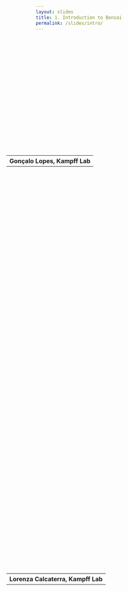 ```yaml
---
layout: slides
title: 1. Introduction to Bonsai
permalink: /slides/intro/
---
```


<section data-markdown data-separator="^\n---\n$" data-separator-vertical="^\n--\n$">
<script type="text/template">

![Bonsai](../../assets/images/bonsai-lettering.svg)

### Introduction to Bonsai
[bonsai-rx.org](http://bonsai-rx.org)

</script>
</section>

<!-- Raw HTML for embedded iframe backgrounds -->
<section data-background="#000000">
    <section data-markdown data-separator="^\n---\n$" data-separator-vertical="^\n--\n$">
    <script type="text/template">## Applications</script>
    </section>
    <section data-background-iframe="https://www.youtube.com/embed/wwU6TzUJxNU?controls=0&amp;enablejsapi=1&amp;autoplay=1&amp;loop=1&amp;playlist=wwU6TzUJxNU&amp;showinfo=0&amp;rel=0&amp;html5=1">
      <table style="height: 20%; margin-top: 65%; margin-left: -78px;">
        <tr><th>Gonçalo Lopes, Kampff Lab</th></tr>
      </table>
    </section>
    <section data-background-iframe="https://www.youtube.com/embed/qXqAXgXJPmo?controls=0&amp;enablejsapi=1&amp;autoplay=1&amp;showinfo=0&amp;rel=0&amp;html5=1">
      <table style="height: 20%; margin-top: 65%; margin-left: -78px;">
        <tr><th>Lorenza Calcaterra, Kampff Lab</th></tr>
      </table>
    </section>
</section>

<section data-markdown data-separator="^\n---\n$" data-separator-vertical="^\n--\n$">
<script type="text/template">

<!-- .element: data-transition="default none" -->
![Bonsai in systems neuroscience](../../assets/images/bonsai-applications.svg)

--

<!-- .element: data-transition="none" -->
![Devices compatible with Bonsai](../../assets/images/bonsai-devices.svg)

---

![Bonsai workflow editor](../../assets/images/editor.jpg)

---

<!-- .element: data-transition="default none" -->
#### A metaphor for observable sequences

<img alt="Nasa twitter account" src="../../assets/images/nasatwitter.jpg" width="400"/>

--

<!-- .element: data-transition="none" -->
#### A metaphor for observable sequences

<img alt="Webcam twitter account" src="../../assets/images/webcamtwitter.jpg" width="400"/>

---

<!-- .element: data-transition="default none" -->
![Workflow](../../assets/images/cameracapture.svg)
<!-- .element: style="display: inline-block; vertical-align: middle;" -->
![Marble diagram](../../assets/images/framepicker-marblecanvas.svg)
<!-- .element: style="display: inline-block; vertical-align: middle;" -->

--

<!-- .element: data-transition="default none" -->
![Workflow](../../assets/images/graycam.svg)
<!-- .element: style="display: inline-block; vertical-align: middle;" -->
![Marble diagram](../../assets/images/graycam-marble.svg)
<!-- .element: class="fragment" style="display: inline-block; vertical-align: middle;" -->

--

<!-- .element: data-transition="default none" -->
![Workflow](../../assets/images/framepicker-key.svg)
<!-- .element: style="display: inline-block; vertical-align: middle;" -->
![Marble diagram](../../assets/images/framepicker-marblecanvas.svg)
<!-- .element: style="display: inline-block; vertical-align: middle;" -->

--

<!-- .element: data-transition="default none" -->
![Workflow](../../assets/images/framepicker-capture.svg)
<!-- .element: style="display: inline-block; vertical-align: middle;" -->
![Marble diagram](../../assets/images/filecapture.svg)
<!-- .element: style="display: inline-block; vertical-align: middle;" -->

--

<!-- .element: data-transition="none" -->
![Workflow](../../assets/images/framepicker-grayscale.svg)
<!-- .element: style="display: inline-block; vertical-align: middle;" -->
![Marble diagram](../../assets/images/grayscalefile.svg)
<!-- .element: style="display: inline-block; vertical-align: middle;" -->

--

<!-- .element: data-transition="none" -->
![Workflow](../../assets/images/framepicker-grayscale.svg)
<!-- .element: style="display: inline-block; vertical-align: middle;" -->
![Marble diagram](../../assets/images/grayscaletransform.svg)
<!-- .element: style="display: inline-block; vertical-align: middle;" -->

--

<!-- .element: data-transition="none" -->
![Workflow](../../assets/images/framepicker-sample.svg)
<!-- .element: style="display: inline-block; vertical-align: middle;" -->
![Marble diagram](../../assets/images/sample.svg)
<!-- .element: style="display: inline-block; vertical-align: middle;" -->

--

<!-- .element: data-transition="none" -->
![Workflow](../../assets/images/framepicker-saveimage.svg)
<!-- .element: style="display: inline-block; vertical-align: middle;" -->
![Marble diagram](../../assets/images/saveimage.svg)
<!-- .element: style="display: inline-block; vertical-align: middle;" -->

--

<!-- .element: data-transition="none" -->
![Workflow](../../assets/images/framepicker-saveimage.svg)
<!-- .element: style="display: inline-block; vertical-align: middle;" -->
![Marble diagram](../../assets/images/saveimagesink.svg)
<!-- .element: style="display: inline-block; vertical-align: middle;" -->

--

<!-- .element: data-transition="none" -->
![Workflow](../../assets/images/framepicker-key.svg)
<!-- .element: style="display: inline-block; vertical-align: middle;" -->
![Marble diagram](../../assets/images/framepicker-marblecanvas.svg)
<!-- .element: style="display: inline-block; vertical-align: middle;" -->

--

<!-- .element: data-transition="none" -->
![Workflow](../../assets/images/framepicker.svg)
<!-- .element: style="display: inline-block; vertical-align: middle;" -->
![Marble diagram](../../assets/images/conditionkey.svg)
<!-- .element: class="fragment" style="display: inline-block; vertical-align: middle;" -->

---

<!-- .element: data-transition="default none" -->
##### Operator Categories

![Operator categories](../../assets/images/categories-simple.svg)
<!-- .element: style="padding: 30px; display: inline-block; vertical-align: middle;" -->

--

<!-- .element: data-transition="none" -->
##### Operator Categories

![Operator categories](../../assets/images/categories.svg)
<!-- .element: style="padding: 30px; display: inline-block; vertical-align: middle;" -->

---

###### Skip

![Skip](../../assets/images/skip.svg)

---

###### Take

![Take](../../assets/images/take.svg)

---

###### SkipUntil

![SkipUntil](../../assets/images/skipuntil.svg)

---

###### TakeUntil

![TakeUntil](../../assets/images/takeuntil.svg)

---

###### CombineLatest

![CombineLatest](../../assets/images/combinelatest.svg)

---

###### Zip

![Zip](../../assets/images/zip.svg)

</script>
</section>
